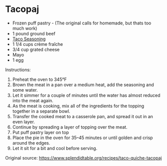 # Tacopaj

* Frozen puff pastry - (The original calls for homemade, but thats too much work)
* 1 pound ground beef
* [Taco Seasoning](../miscellaneous/taco-seasoning.md)
* 1 1/4 cups crème fraîche
* 3/4 cup grated cheese
* Mayo
* 1 egg

Instructions:
1. Preheat the oven to 345°F
1. Brown the meat in a pan over a medium heat, add the seasoning and some water. 
1. Let it simmer for a couple of minutes until the water has almost reduced into the meat again.
1. As the meat is cooking, mix all of the ingredients for the topping together in a separate bowl.
1. Transfer the cooked meat to a casserole pan, and spread it out in an even layer. 
1. Continue by spreading a layer of topping over the meat. 
1. Put puff pastry layer on top
1. Place the pie in the oven for 35–45 minutes or until golden and crisp around the edges.
1. Let it sit for a bit and cool before serving.


Original source: https://www.splendidtable.org/recipes/taco-quiche-tacopaj
